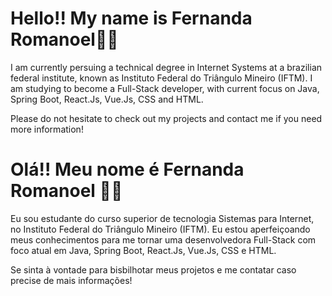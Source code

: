
# Hello!! My name is Fernanda Romanoel🙋🏽
   I am currently persuing a technical degree in Internet Systems at a brazilian federal institute, known as Instituto Federal do Triângulo Mineiro (IFTM). I am studying to become a Full-Stack developer, with current focus on Java, Spring Boot, React.Js, Vue.Js, CSS and HTML. 

   Please do not hesitate to check out my projects and contact me if you need more information!
   
# Olá!! Meu nome é Fernanda Romanoel 🙋🏽

   Eu sou estudante do curso superior de tecnologia Sistemas para Internet, no Instituto Federal do Triângulo Mineiro (IFTM). Eu estou aperfeiçoando meus conhecimentos para me tornar uma desenvolvedora Full-Stack com foco atual em Java, Spring Boot, React.Js, Vue.Js, CSS e HTML.

  Se sinta à vontade para bisbilhotar meus projetos e me contatar caso precise de mais informações! 

